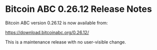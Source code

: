 # Bitcoin ABC 0.26.12 Release Notes

Bitcoin ABC version 0.26.12 is now available from:

  <https://download.bitcoinabc.org/0.26.12/>

This is a maintenance release with no user-visible change.
